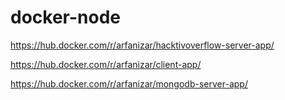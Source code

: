 # docker-node

https://hub.docker.com/r/arfanizar/hacktivoverflow-server-app/

https://hub.docker.com/r/arfanizar/client-app/

https://hub.docker.com/r/arfanizar/mongodb-server-app/
